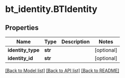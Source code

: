 # bt_identity.BTIdentity

## Properties
Name | Type | Description | Notes
------------ | ------------- | ------------- | -------------
**identity_type** | **str** |  | [optional] 
**identity_id** | **str** |  | [optional] 

[[Back to Model list]](../README.md#documentation-for-models) [[Back to API list]](../README.md#documentation-for-api-endpoints) [[Back to README]](../README.md)


